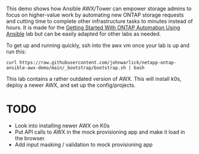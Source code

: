 This demo shows how Ansible AWX/Tower can empower storage admins to focus on higher-value work by automating new ONTAP storage requests and cutting time to complete other infrastructure tasks to minutes instead of hours. It is made for the [Getting Started With ONTAP Automation Using Ansible](https://handsonlabs.netapp.com/lab/ontapansible) lab but can be easily adapted for other labs as needed. 

To get up and running quickly, ssh into the awx vm once your lab is up and run this: 

`curl https://raw.githubusercontent.com/johnwarlick/netapp-ontap-ansible-awx-demo/main/_bootstrap/bootstrap.sh | bash`

This lab contains a rather outdated version of AWX. This will install k0s, deploy a newer AWX, and set up the config/projects. 

# TODO
- Look into installing newer AWX on K0s 
- Put API calls to AWX in the mock provisioning app and make it load in the browser.
- Add input masking / validation to mock provisioning app 


